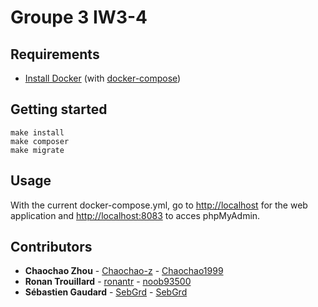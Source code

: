 # Groupe 3 IW3-4


## Requirements
* [Install Docker](https://docs.docker.com/get-docker/) (with [docker-compose](https://docs.docker.com/compose/install/))


## Getting started

```
make install
make composer
make migrate
```

## Usage
With the current docker-compose.yml, go to [http://localhost](http://localhost) for the web application and [http://localhost:8083](http://localhost:8083) to acces phpMyAdmin.


## Contributors
* **Chaochao Zhou** - [Chaochao-z](https://github.com/Chaochao-z) - [Chaochao1999](https://gitlab.com/Chaochao1999)
* **Ronan Trouillard** - [ronantr](https://github.com/ronantr) - [noob93500](https://gitlab.com/noob93500)
* **Sébastien Gaudard** - [SebGrd](https://github.com/SebGrd) - [SebGrd](https://gitlab.com/SebGrd)
